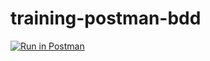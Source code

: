 # training-postman-bdd

[![Run in Postman](https://run.pstmn.io/button.svg)](https://app.getpostman.com/run-collection/352159e6f36d94dbe893)